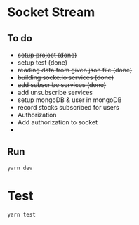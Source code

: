 # Socket Stream

## To do

- <del>setup project (done)</del>
- <del>setup test (done)
- <del>reading data from given json file (done)
- <del>building socke.io services (done)
- <del>add subscribe services (done)
- add unsubscribe services
- setup mongoDB & user in mongoDB
- record stocks subscribed for users
- Authorization
- Add authorization to socket
-

## Run

```bush
yarn dev
```

# Test

```
yarn test
```
